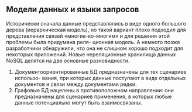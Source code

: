 ## Модели данных и языки запросов <!-- {docsify-ignore} -->

Исторически сначала данные представлялись в виде одного большого дерева
(иерар­хическая модель), но такой вариант плохо подходил для представления
связей «многие-ко-многим» и для решения этой проблемы была придумана реля-
ционная модель. А немного позже разработчики обнаружили, что она не слишком
хорошо подходит для некоторых приложений. Новые нереляционные хранилища
данных NoSQL делятся на две основные разновидности.
1. Документоориентированные БД предназначены для тех сценариев использо-
вания, при которых данные поступают в виде отдельных документов и связи
между документами редки.
2. Графовые БД нацелены в противоположном направлении: они предназначены
для сценариев применения, в которых любые данные потенциально могут быть
взаимосвязаны.
